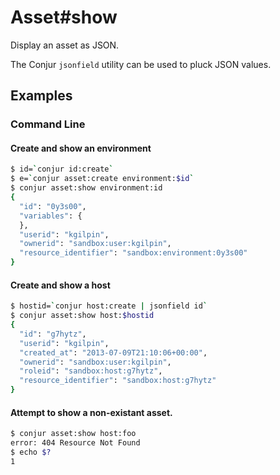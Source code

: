 Asset#show
==========

Display an asset as JSON.

The Conjur `jsonfield` utility can be used to pluck JSON values.

Examples
--------

### Command Line

#### Create and show an environment

```bash
$ id=`conjur id:create`
$ e=`conjur asset:create environment:$id`
$ conjur asset:show environment:id
{
  "id": "0y3s00",
  "variables": {
  },
  "userid": "kgilpin",
  "ownerid": "sandbox:user:kgilpin",
  "resource_identifier": "sandbox:environment:0y3s00"
}
```
#### Create and show a host

```bash
$ hostid=`conjur host:create | jsonfield id`
$ conjur asset:show host:$hostid
{
  "id": "g7hytz",
  "userid": "kgilpin",
  "created_at": "2013-07-09T21:10:06+00:00",
  "ownerid": "sandbox:user:kgilpin",
  "roleid": "sandbox:host:g7hytz",
  "resource_identifier": "sandbox:host:g7hytz"
}
```

#### Attempt to show a non-existant asset.

```bash
$ conjur asset:show host:foo
error: 404 Resource Not Found
$ echo $?
1
```
